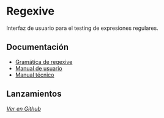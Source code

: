 # Regexive
Interfaz de usuario para el testing de expresiones regulares.

## Documentación
- [Gramática de regexive](grammar.md)
- [Manual de usuario](user.md)
- [Manual técnico](technical.md)

## Lanzamientos
*[Ver en Github](https://github.com/PabloC54/regexive/releases)*
